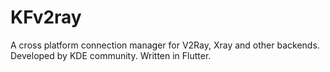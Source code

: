 # KFv2ray
A cross platform connection manager for V2Ray, Xray and other backends. Developed by KDE community. Written in Flutter.
